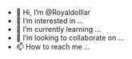 - 👋 Hi, I’m @Royaldolllar
- 👀 I’m interested in ...
- 🌱 I’m currently learning ...
- 💞️ I’m looking to collaborate on ...
- 📫 How to reach me ...

<!---
Royaldolllar/Royaldolllar is a ✨ special ✨ repository because its `README.md` (this file) appears on your GitHub profile.
You can click the Preview link to take a look at your changes.
--->
